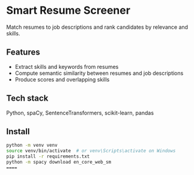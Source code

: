 # Smart Resume Screener

Match resumes to job descriptions and rank candidates by relevance and skills.

## Features
- Extract skills and keywords from resumes
- Compute semantic similarity between resumes and job descriptions
- Produce scores and overlapping skills

## Tech stack
Python, spaCy, SentenceTransformers, scikit-learn, pandas

## Install
```bash
python -m venv venv
source venv/bin/activate  # or venv\Scripts\activate on Windows
pip install -r requirements.txt
python -m spacy download en_core_web_sm
====
